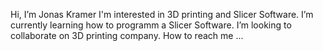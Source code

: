 Hi, I’m Jonas Kramer
I'm interested in 3D printing and Slicer Software.
I’m currently learning how to programm a Slicer Software.
I’m looking to collaborate on 3D printing company.
How to reach me ...

<!---
JonasKramer3Dprinting/JonasKramer3Dprinting is a ✨ special ✨ repository because its `README.md` (this file) appears on your GitHub profile.
You can click the Preview link to take a look at your changes.
--->

